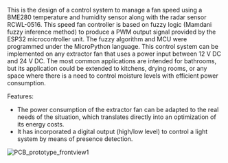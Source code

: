 This is the design of a control system to manage a fan speed using a BME280 temperature and humidity sensor along with the radar sensor RCWL-0516. This speed fan controller is based on fuzzy logic (Mamdani fuzzy inference method) to produce a PWM output signal provided by the ESP32 microcontroller unit. The fuzzy algorithm and MCU were programmed under the MicroPython language.
This control system can be implemented on any extractor fan that uses a power input between 12 V DC and 24 V DC. The most common applications are intended for bathrooms, but its application could be extended to kitchens, drying rooms, or any space where there is a need to control moisture levels with efficient power consumption.

Features:
- The power consumption of the extractor fan can be adapted to the real needs of the situation, which translates directly into an optimization of its energy costs.
- It has incorporated a digital output (high/low level) to control a light system by means of presence detection.

![PCB_prototype_frontview1](https://user-images.githubusercontent.com/95512993/189371198-46cae23d-2876-4beb-b871-ca7f631f24d3.jpg)
